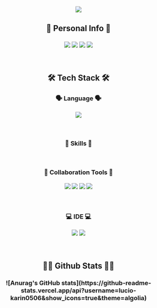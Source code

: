 <!--- Header --->

<h1 align='center'>
<img src="https://capsule-render.vercel.app/api?type=waving&color=gradient&customColorList=2,2,2,2,2,2&height=250&section=header&text=Welcome&fontSize=50&animation=twinkling&fontColor=FFC079&fontAlignY=40&desc=to%20Lucio's%20Github&descAlign=60&descAlignY=55" />
</h1>

<!--- Personal Info --->
<h2 align='center'>🧐 Personal Info 🧐</h2>

<h3 align='center'>

<a target="_blank"><img src="https://img.shields.io/badge/Notion-333333?style=flat&logo=Notion&logoColor=FFFFFF"/></a>
<a href="https://www.linkedin.com/in/se-young-yoon-1545b0239" target="_blank"><img src="https://img.shields.io/badge/LinkedIn-0A66C2?style=flat&logo=LinkedIn&logoColor=FFFFFF&link=https://www.linkedin.com/in/se-young-yoon-1545b0239"/></a> 
<a href="mailto:syy258577@gmail.com" target="_blank"><img src="https://img.shields.io/badge/Gmail-EA4335?style=flat&logo=Gmail&logoColor=FFFFFF"/></a> 
<a href="mailto:syy2585@naver.com" target="_blank"><img src="https://img.shields.io/badge/Naver-03C75A?style=flat&logo=Naver&logoColor=FFFFFF"/></a>

</h3>

<br>
<!--- Tech Stack --->
<h2 align='center'>🛠️ Tech Stack 🛠️</h2>

<h3 align='center'>🗣️ Language 🗣️</h3>
<h4 align='center'>
<img src="https://img.shields.io/badge/Python-3766AB?style=flat&logo=Python&logoColor=white"/></a>
</h4>

 
<br>
<h3 align='center'>💪 Skills 💪</h3>

<br>
<h3 align='center'>🤝 Collaboration Tools 🤝</h3>
<h4 align='center'>
<img src="https://img.shields.io/badge/Slack-4A154B?style=flat&logo=Slack&logoColor=white"/></a>
<img src="https://img.shields.io/badge/GitHub-181717?style=flat&logo=Github&logoColor=white"/></a>
<img src="https://img.shields.io/badge/Jira-0052CC?style=flat&logo=Jira Software&logoColor=white"/></a>
<img src="https://img.shields.io/badge/Notion-333333?style=flat&logo=Notion&logoColor=FFFFFF"/></a>
</h4>

<br>
<h3 align='center'>💻 IDE 💻</h3>
<h4 align='center'>
<img src="https://img.shields.io/badge/VSCode-007ACC?style=flat&logo=Visual Studio Code&logoColor=white"/></a>
<img src="https://img.shields.io/badge/Jupyter-F37626?style=flat&logo=Jupyter&logoColor=white"/></a>
</h4>

<br>
<!--- Github Stats --->
<h2 align='center'>👩‍💻 Github Stats 👩‍💻</h2>
<h3 align='center'>
![Anurag's GitHub stats](https://github-readme-stats.vercel.app/api?username=lucio-karin0506&show_icons=true&theme=algolia)
</h3>
